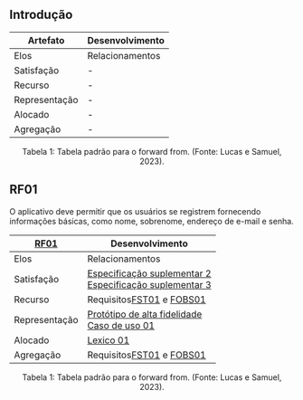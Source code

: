 ## Introdução

| Artefato      | Desenvolvimento |
| ------------- | --------------- |
| Elos          | Relacionamentos |
| Satisfação    | -               |
| Recurso       | -               |
| Representação | -               |
| Alocado       | -               |
| Agregação     | -               |

<div style="text-align: center">
<p> Tabela 1: Tabela padrão para o forward from. (Fonte: Lucas e Samuel, 2023). </p>
</div>

## RF01

O aplicativo deve permitir que os usuários se registrem fornecendo informações básicas, como nome, sobrenome, endereço de e-mail e senha.

| [RF01](../modelagem/modelo-agil/backlog.md) | Desenvolvimento                                                                                                                                                                                                                                                                   |
| ------------------------------------------- | --------------------------------------------------------------------------------------------------------------------------------------------------------------------------------------------------------------------------------------------------------------------------------- |
| Elos                                        | Relacionamentos                                                                                                                                                                                                                                                                   |
| Satisfação                                  | [Especificação suplementar 2](../modelagem/especificacaoSuplementar.md#2-usabilidade) <br />[Especificação suplementar 3](../modelagem/especificacaoSuplementar.md#3-confiabilidade)                                                                                              |
| Recurso                                     | Requisitos[FST01](../elicitacao/storytelling.md) e [FOBS01](../elicitacao/observacao.md)                                                                                                                                                                                          |
| Representação                               | [Protótipo de alta fidelidade](https://www.figma.com/proto/sbDRhmJewJH9SkgieA0DfK/HFP---Booking.com?type=design&node-id=19-12&scaling=scale-down&page-id=0%3A1&starting-point-node-id=19%3A12&mode=design) <br /> [Caso de uso 01](../modelagem/casosDeUso.md#uc01---criar-conta) |
| Alocado                                     | [Lexico 01](../modelagem/lexicos.md#l01---acessar)                                                                                                                                                                                                                                |
| Agregação                                   | Requisitos[FST01](../elicitacao/storytelling.md) e [FOBS01](../elicitacao/observacao.md)                                                                                                                                                                                          |

<div style="text-align: center">
<p> Tabela 1: Tabela padrão para o forward from. (Fonte: Lucas e Samuel, 2023). </p>
</div>
